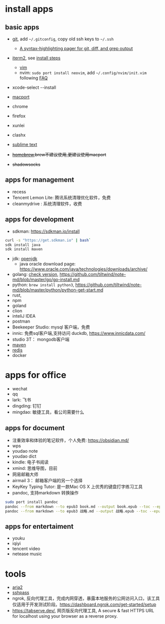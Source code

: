 <!---
markmeta_author: wongoo
markmeta_date: 2019-07-17
markmeta_title: mac 应用列表
markmeta_categories: app
markmeta_tags: app
-->

# install apps

## basic apps

- [git](https://git-scm.com/download/mac), add `~/.gitconfig`, copy old ssh keys to `~/.ssh`
  - [A syntax-highlighting pager for git, diff, and grep output](https://dandavison.github.io/delta/introduction.html)
- [iterm2](iterm2.md), see [install steps](vim/vim-install.md)
  - [vim](vim/)
  - nvim: `sudo port install neovim`, add `~/.config/nvim/init.vim` following [FAQ](https://github.com/neovim/neovim/wiki/FAQ)
- xcode-select --install
- [macport](https://www.macports.org/install.php)
- chrome
- firefox
- xunlei
- clashx
- [sublime text](https://www.sublimetext.com/)

- ~~[homebrew](https://docs.brew.sh/Installation),brew不建议使用,更建议使用macport~~
- ~~shadowsocks~~

## apps for management
- recess
- Tencent Lemon Lite: 腾讯系统清理优化软件，免费
- cleanmydrive : 系统清理软件，收费


## apps for development
- sdkman: https://sdkman.io/install
```bash
curl -s "https://get.sdkman.io" | bash`
sdk install java
sdk install maven
```

- jdk: [openjdk](https://jdk.java.net/)
  - java oracle download page: https://www.oracle.com/java/technologies/downloads/archive/
- golang: [check version](https://github.com/golang/go/releases), https://github.com/tiltwind/note-md/blob/master/go/go-install.md
- python: `brew install python3`, https://github.com/tiltwind/note-md/blob/master/python/python-get-start.md
- rust, 
- npm
- goland
- clion
- inteliJ IDEA
- postman
- Beekeeper Studio: mysql 客户端，免费
- innic: 免费sql客户端,支持访问 duckdb, https://www.innicdata.com/
- studio 3T： mongodb客户端
- [maven](https://maven.apache.org/download.cgi)
- [redis](redis/redis.md)
- docker

# apps for office
- wechat
- qq
- lark: 飞书
- dingding: 钉钉
- mingdao: 敏捷工具，看公司需要什么

## apps for document
- 注重效率和体验的笔记软件，个人免费: https://obsidian.md/
- wps
- youdao note
- youdao dict
- kindle: 电子书阅读
- xmind: 思维导图，目前
- 网易邮箱大师
- airmail 3： 邮箱客户端的另一个选择
- KeyKey Typing Tutor: 是一款Mac OS X 上优秀的键盘打字练习工具
- pandoc, 支持markdown 转换操作
```bash
sudo port install pandoc
pandoc --from markdown --to epub3 book.md --output book.epub --toc --epub-cover-image=img/cover.png
pandoc --from markdown --to epub3 战略.md --output 战略.epub --toc --epub-cover-image=/Users/gelnyang/Downloads/strategy.webp
```


## apps for entertaiment
- youku
- iqiyi
- tencent video
- netease music

# tools
- [aria2](aria2.md)
- [sshpass](sshpass.md)
- ngrok, 反向代理工具，完成内网穿透，暴露本地服务的公网访问入口，该工具仅适用于开发测试阶段。https://dashboard.ngrok.com/get-started/setup
- https://tabserve.dev/, 网页版反向代理工具,  A secure & fast HTTPS URL for localhost using your browser as a reverse proxy.



